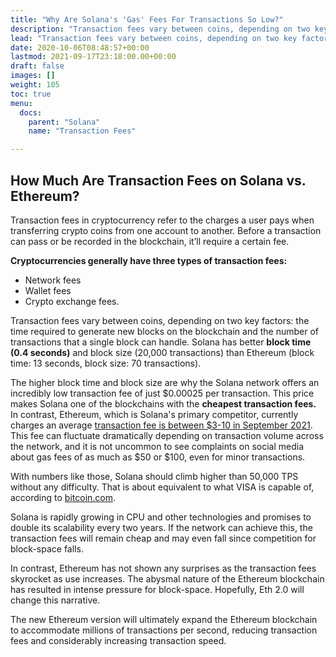 ```yaml
---
title: "Why Are Solana's 'Gas' Fees For Transactions So Low?"
description: "Transaction fees vary between coins, depending on two key factors: the time required to generate new blocks on the blockchain and the number of transactions that a single block can handle."
lead: "Transaction fees vary between coins, depending on two key factors: the time required to generate new blocks on the blockchain and the number of transactions that a single block can handle."
date: 2020-10-06T08:48:57+00:00
lastmod: 2021-09-17T23:18:00.00+00:00
draft: false
images: []
weight: 105
toc: true
menu:
  docs:
    parent: "Solana"
    name: "Transaction Fees"

---
```


## How Much Are Transaction Fees on Solana vs. Ethereum?

Transaction fees in cryptocurrency refer to the charges a user pays when transferring crypto coins from one account to another. Before a transaction can pass or be recorded in the blockchain, it’ll require a certain fee.

**Cryptocurrencies generally have three types of transaction fees:**

- Network fees
- Wallet fees
- Crypto exchange fees.

Transaction fees vary between coins, depending on two key factors: the time required to generate new blocks on the blockchain and the number of transactions that a single block can handle. Solana has better **block time (0.4 seconds)** and block size (20,000 transactions) than Ethereum (block time: 13 seconds, block size: 70 transactions).

The higher block time and block size are why the Solana network offers an incredibly low transaction fee of just $0.00025 per transaction. This price makes Solana one of the blockchains with the **cheapest transaction fees.** In contrast, Ethereum, which is Solana's primary competitor, currently charges an average [transaction fee is between $3-10 in September 2021](https://ycharts.com/indicators/ethereum_average_transaction_fee). This fee can fluctuate dramatically depending on transaction volume across the network, and it is not uncommon to see complaints on social media about gas fees of as much as $50 or $100, even for minor transactions.

With numbers like those, Solana should climb higher than 50,000 TPS without any difficulty. That is about equivalent to what VISA is capable of, according to [bitcoin.com](https://news.bitcoin.com/no-visa-doesnt-handle-24000-tps-and-neither-does-your-pet-blockchain/).

Solana is rapidly growing in CPU and other technologies and promises to double its scalability every two years. If the network can achieve this, the transaction fees will remain cheap and may even fall since competition for block-space falls.

In contrast, Ethereum has not shown any surprises as the transaction fees skyrocket as use increases. The abysmal nature of the Ethereum blockchain has resulted in intense pressure for block-space. Hopefully, Eth 2.0 will change this narrative.

The new Ethereum version will ultimately expand the Ethereum blockchain to accommodate millions of transactions per second, reducing transaction fees and considerably increasing transaction speed.

